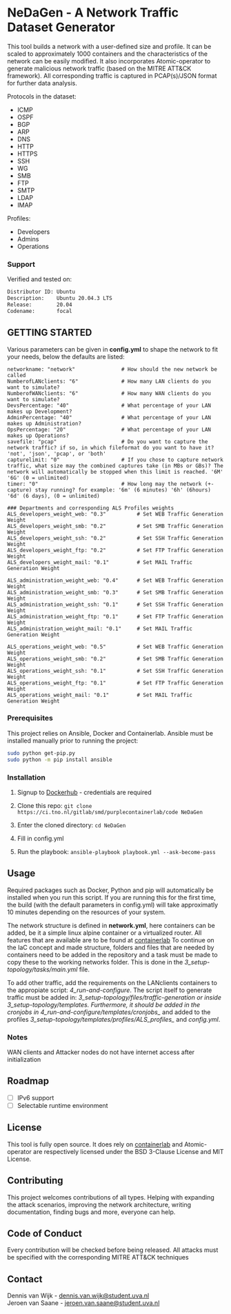 # NeDaGen - A Network Traffic Dataset Generator
This tool builds a network with a user-defined size and profile. It can be scaled to approximately 1000 containers and the characteristics of the network can be easily modified. It also incorporates Atomic-operator to generate malicious network traffic (based on the MITRE ATT&CK framework). All corresponding traffic is captured in PCAP(s)/JSON format for further data analysis. 

Protocols in the dataset:
- ICMP
- OSPF
- BGP
- ARP
- DNS
- HTTP
- HTTPS
- SSH
- WG
- SMB
- FTP
- SMTP
- LDAP
- IMAP

Profiles:
- Developers
- Admins
- Operations


### Support
Verified and tested on:
```bash
Distributor ID: Ubuntu
Description:    Ubuntu 20.04.3 LTS
Release:        20.04
Codename:       focal
```

## GETTING STARTED
Various parameters can be given in **config.yml** to shape the network to fit your needs, below the defaults are listed:
```
networkname: "network"               # How should the new network be called
NumberofLANclients: "6"              # How many LAN clients do you want to simulate?
NumberofWANclients: "6"              # How many WAN clients do you want to simulate?
DevsPercentage: "40"                 # What percentage of your LAN makes up Development?
AdminPercentage: "40"                # What percentage of your LAN makes up Administration?
OpsPercentage: "20"                  # What percentage of your LAN makes up Operations?
savefile: "pcap"                     # Do you want to capture the network traffic? if so, in which fileformat do you want to have it? 'not', 'json', 'pcap', or 'both'
capturelimit: "0"                    # If you chose to capture network traffic, what size may the combined captures take (in MBs or GBs)? The network will automatically be stopped when this limit is reached. '6M' '6G' (0 = unlimited)
timer: "0"                           # How long may the network (+-capture) stay running? for example: '6m' (6 minutes) '6h' (6hours) '6d' (6 days), (0 = unlimited)

### Departments and corresponding ALS Profiles weights 
ALS_developers_weight_web: "0.3"          # Set WEB Traffic Generation Weight
ALS_developers_weight_smb: "0.2"          # Set SMB Traffic Generation Weight
ALS_developers_weight_ssh: "0.2"          # Set SSH Traffic Generation Weight
ALS_developers_weight_ftp: "0.2"          # Set FTP Traffic Generation Weight
ALS_developers_weight_mail: "0.1"         # Set MAIL Traffic Generation Weight

ALS_administration_weight_web: "0.4"      # Set WEB Traffic Generation Weight
ALS_administration_weight_smb: "0.3"      # Set SMB Traffic Generation Weight
ALS_administration_weight_ssh: "0.1"      # Set SSH Traffic Generation Weight
ALS_administration_weight_ftp: "0.1"      # Set FTP Traffic Generation Weight
ALS_administration_weight_mail: "0.1"     # Set MAIL Traffic Generation Weight

ALS_operations_weight_web: "0.5"          # Set WEB Traffic Generation Weight
ALS_operations_weight_smb: "0.2"          # Set SMB Traffic Generation Weight
ALS_operations_weight_ssh: "0.1"          # Set SSH Traffic Generation Weight
ALS_operations_weight_ftp: "0.1"          # Set FTP Traffic Generation Weight
ALS_operations_weight_mail: "0.1"         # Set MAIL Traffic Generation Weight
```

### Prerequisites
This project relies on Ansible, Docker and Containerlab. Ansible must be installed manually prior to running the project:
```bash
sudo python get-pip.py
sudo python -m pip install ansible
```

### Installation
1. Signup to [Dockerhub](https://hub.docker.com/) - credentials are required

2. Clone this repo:
```git clone https://ci.tno.nl/gitlab/smd/purplecontainerlab/code NeDaGen```

3. Enter the cloned directory:
```cd NeDaGen```

4. Fill in config.yml

5. Run the playbook:
```ansible-playbook playbook.yml --ask-become-pass```

## Usage
Required packages such as Docker, Python and pip will automatically be installed when you run this script. If you are running this for the first time, the build (with the default parameters in config.yml) will take approximatly 10 minutes depending on the resources of your system.

The network structure is defined in **network.yml**, here containers can be added, be it a simple linux alpine container or a virtualized router.
All features that are available are to be found at [containerlab](https://containerlab.srlinux.dev/)
To continue on the IaC concept and made structure, folders and files that are needed by containers need to be added in the repository and a task must be made to copy these to the working networks folder. This is done in the *3_setup-topology/tasks/main.yml* file.

To add other traffic, add the requirements on the LANclients containers to the appropiate script: *4_run-and-configure*. The script itself to generate traffic must be added in: *3_setup-topology/files/*traffic-generation* or inside *3_setup-topology/templates*. Furthermore, it should be added in the cronjobs in *4_run-and-configure/templates/cronjobs_** and added to the profiles *3_setup-topology/templates/profiles/ALS_profiles_* and *config.yml*.

### Notes
WAN clients and Attacker nodes do not have internet access after initialization

## Roadmap
- [ ] IPv6 support
- [ ] Selectable runtime environment

## License
This tool is fully open source. It does rely on [containerlab](https://github.com/srl-labs/containerlab) and Atomic-operator are respectively licensed under the BSD 3-Clause License and MIT License.

## Contributing
This project welcomes contributions of all types. Helping with expanding the attack scenarios, improving the network architecture, writing documentation, finding bugs and more, everyone can help.

## Code of Conduct
Every contribution will be checked before being released. All attacks must be specified with the corresponding MITRE ATT&CK techniques

## Contact
Dennis van Wijk - dennis.van.wijk@student.uva.nl \
Jeroen van Saane - jeroen.van.saane@student.uva.nl



